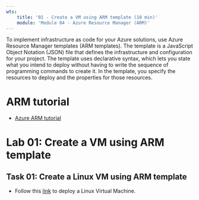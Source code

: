 ```yaml
---
wts:
    title: '01 - Create a VM using ARM template (10 min)'   
    module: 'Module 04 - Azure Resource Manager (ARM)'
---
```


To implement infrastructure as code for your Azure solutions, use Azure Resource Manager templates (ARM templates). The template is a JavaScript Object Notation (JSON) file that defines the infrastructure and configuration for your project. The template uses declarative syntax, which lets you state what you intend to deploy without having to write the sequence of programming commands to create it. In the template, you specify the resources to deploy and the properties for those resources.

# ARM tutorial
+ [Azure ARM tutorial](https://docs.microsoft.com/en-us/azure/azure-resource-manager/templates/template-tutorial-create-first-template?tabs=azure-powershell)


# Lab 01: Create a VM using ARM template

## Task 01: Create a Linux VM using ARM template
+ Follow this [link](https://azure.microsoft.com/en-us/resources/templates/vm-simple-linux/) to deploy a Linux Virtual Machine.
